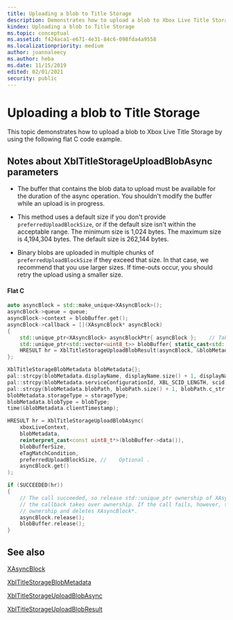 ```yaml
---
title: Uploading a blob to Title Storage
description: Demonstrates how to upload a blob to Xbox Live Title Storage.
kindex: Uploading a blob to Title Storage
ms.topic: conceptual
ms.assetid: f424aca1-e671-4e31-84c6-098fda4a9558
ms.localizationpriority: medium
author: joannaleecy
ms.author: heba
ms.date: 11/15/2019
edited: 02/01/2021
security: public
---
```


# Uploading a blob to Title Storage

This topic demonstrates how to upload a blob to Xbox Live Title Storage by using the following flat C code example.

## Notes about XblTitleStorageUploadBlobAsync parameters

- The buffer that contains the blob data to upload must be available for the duration of the async operation. You shouldn't modify the buffer while an upload is in progress.

- This method uses a default size if you don't provide `preferredUploadBlockSize`, or if the default size isn't within the acceptable range. The minimum size is 1,024 bytes. The maximum size is 4,194,304 bytes. The default size is 262,144 bytes.

- Binary blobs are uploaded in multiple chunks of `preferredUploadBlockSize` if they exceed that size. In that case, we recommend that you use larger sizes. If time-outs  occur, you should retry the upload using a smaller size.

#### Flat C



```cpp
auto asyncBlock = std::make_unique<XAsyncBlock>();
asyncBlock->queue = queue;
asyncBlock->context = blobBuffer.get();
asyncBlock->callback = [](XAsyncBlock* asyncBlock)
{
    std::unique_ptr<XAsyncBlock> asyncBlockPtr{ asyncBlock };    // Take over ownership of XAsyncBlock*.
    std::unique_ptr<std::vector<uint8_t>> blobBuffer{ static_cast<std::vector<uint8_t>*>(asyncBlock->context) };
    HRESULT hr = XblTitleStorageUploadBlobResult(asyncBlock, &blobMetadata);
};

XblTitleStorageBlobMetadata blobMetadata{};
pal::strcpy(blobMetadata.displayName, displayName.size() + 1, displayName.c_str());
pal::strcpy(blobMetadata.serviceConfigurationId, XBL_SCID_LENGTH, scid);
pal::strcpy(blobMetadata.blobPath, blobPath.size() + 1, blobPath.c_str());
blobMetadata.storageType = storageType;
blobMetadata.blobType = blobType;
time(&blobMetadata.clientTimestamp);

HRESULT hr = XblTitleStorageUploadBlobAsync(
    xboxLiveContext,
    blobMetadata,
    reinterpret_cast<const uint8_t*>(blobBuffer->data()),
    blobBufferSize,
    eTagMatchCondition,
    preferredUploadBlockSize, //    Optional .
    asyncBlock.get()
);

if (SUCCEEDED(hr))
{
    // The call succeeded, so release std::unique_ptr ownership of XAsyncBlock* because
    // the callback takes over ownership. If the call fails, however, std::unique_ptr keeps
    // ownership and deletes XAsyncBlock*.
    asyncBlock.release();
    blobBuffer.release();
}
```

## See also

[XAsyncBlock](../../../../../reference/system/xasync/structs/xasyncblock.md)  

[XblTitleStorageBlobMetadata](../../../../../reference/live/xsapi-c/title_storage_c/structs/xbltitlestorageblobmetadata.md)  

[XblTitleStorageUploadBlobAsync](../../../../../reference/live/xsapi-c/title_storage_c/functions/xbltitlestorageuploadblobasync.md)  

[XblTitleStorageUploadBlobResult](../../../../../reference/live/xsapi-c/title_storage_c/functions/xbltitlestorageuploadblobresult.md)  